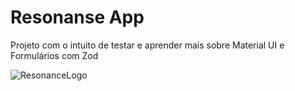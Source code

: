 # Resonanse App

Projeto com o intuito de testar e aprender mais sobre Material UI e Formulários com Zod


![ResonanceLogo](https://github.com/user-attachments/assets/30340c17-e075-4dfb-acd1-2693fe2eb30a)
